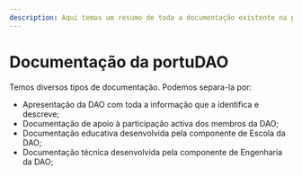 ```yaml
---
description: Aqui temos um resumo de toda a documentação existente na portuDAO.
---
```


# Documentação da portuDAO

Temos diversos tipos de documentação. Podemos separa-la por:

* Apresentação da DAO com toda a informação que a identifica e descreve;
* Documentação de apoio à participação activa dos membros da DAO;
* Documentação educativa desenvolvida pela componente de Escola da DAO;
* Documentação técnica desenvolvida pela componente de Engenharia da DAO;
